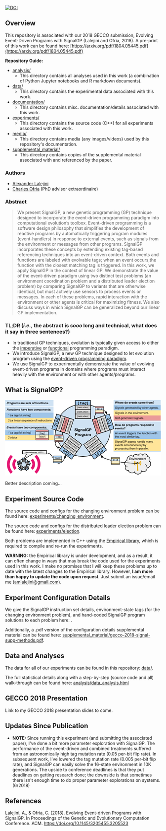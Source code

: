 [![DOI](https://zenodo.org/badge/128267891.svg)](https://zenodo.org/badge/latestdoi/128267891)

## Overview
This repository is associated with our 2018 GECCO submission, Evolving Event-Driven Programs with SignalGP (Lalejini and Ofria, 2018).
A pre-print of this work can be found here: [https://arxiv.org/pdf/1804.05445.pdf](https://arxiv.org/pdf/1804.05445.pdf)

**Repository Guide:**
- [analysis/](https://github.com/amlalejini/GECCO-2018-Evolving-Event-driven-Programs-with-SignalGP/tree/master/analysis)
  - This directory contains all analyses used in this work (a combination of Python Jupyter notebooks and R markdown documents). 
- [data/](https://github.com/amlalejini/GECCO-2018-Evolving-Event-driven-Programs-with-SignalGP/tree/master/data)
  - This directory contains the experimental data associated with this work. 
- [documentation/](https://github.com/amlalejini/GECCO-2018-Evolving-Event-driven-Programs-with-SignalGP/tree/master/documentation)
  - This directory contains misc. documentation/details associated with this work.
- [experiments/](https://github.com/amlalejini/GECCO-2018-Evolving-Event-driven-Programs-with-SignalGP/tree/master/experiments)
  - This directory contains the source code (C++) for all experiments associated with this work. 
- [media/](https://github.com/amlalejini/GECCO-2018-Evolving-Event-driven-Programs-with-SignalGP/tree/master/media)
  - This directory contains media (any images/videos) used by this repository's documentation.
- [supplemental_material/](https://github.com/amlalejini/GECCO-2018-Evolving-Event-driven-Programs-with-SignalGP/tree/master/supplemental_material)
  - This directory contains copies of the supplemental material associated with and referenced by the paper. 

### Authors
- [Alexander Lalejini](http://lalejini.com)
- [Charles Ofria](http://ofria.com) (PhD advisor extraordinaire)

### Abstract
> We present SignalGP, a new genetic programming (GP) technique designed to incorporate the event-driven programming paradigm into computational evolution’s toolbox. Event-driven programming is a software design philosophy that simplifies the development of reactive programs by automatically triggering program modules (event-handlers) in response to external events, such as signals from the environment or messages from other programs. SignalGP incorporates these concepts by extending existing tag-based referencing techniques into an event-driven context. Both events and functions are labeled with evolvable tags; when an event occurs,the function with the closest matching tag is triggered. In this work, we apply SignalGP in the context of linear GP. We demonstrate the value of the event-driven paradigm using two distinct test problems (an environment coordination problem and a distributed leader election problem) by comparing SignalGP to variants that are otherwise identical, but must actively use sensors to process events or messages. In each of these problems, rapid interaction with the environment or other agents is critical for maximizing fitness. We also discuss ways in which SignalGP can be generalized beyond our linear GP implementation. 

### TL;DR (_i.e._, the abstract is _sooo_ long and technical, what does it say in three sentences?)
- In traditional GP techniques, evolution is typically given access to either the [imperative](https://en.wikipedia.org/wiki/Imperative_programming) or [functional](https://en.wikipedia.org/wiki/Functional_programming) programming paradigm. 
- We introduce SignalGP, a new GP technique designed to let evolution program using the [event-driven programming paradigm](https://en.wikipedia.org/wiki/Event-driven_programming).
- We use SignalGP to experimentally demonstrate the value of evolving event-driven programs in domains where programs must interact heavily with the environment or with other agents/programs. 

## What is SignalGP? 
![SignalGP Cartoon](./media/sgp-cartoon.png)

Better description coming...

## Experiment Source Code
The source code and configs for the changing environment problem can be found here: [experiments/changing_environment](https://github.com/amlalejini/GECCO-2018-Evolving-Event-driven-Programs-with-SignalGP/tree/master/experiments/changing_environment).

The source code and configs for the distributed leader election problem can be found here: [experiments/election](https://github.com/amlalejini/GECCO-2018-Evolving-Event-driven-Programs-with-SignalGP/tree/master/experiments/election).

Both problems are implemented in C++ using the [Empirical library](https://github.com/devosoft/Empirical), which is required to compile and re-run the experiments. 

**WARNING:** the Empirical library is under development, and as a result, it can often change in ways that may break the code used for the experiments used in this work. I make no promises that I will keep these problems up to date with the latest changes to the Empirical library. However, **I am more than happy to update the code upon request**. Just submit an issue/email me (amlalejini@gmail.com). 

## Experiment Configuration Details
We give the SignalGP instruction set details, environment-state tags (for the changing environment problem), and hand-coded SignalGP program solutions to each problem here: [](). 

Additionally, a .pdf version of the configuration details supplemental material can be found here: [supplemental_material/gecco-2018-signal-supp-methods.pdf](http://lalejini.com/GECCO-2018-Evolving-Event-driven-Programs-with-SignalGP/supplemental_material/gecco-2018-signal-supp-methods.pdf).

## Data and Analyses
The data for all of our experiments can be found in this repository: [data/](https://github.com/amlalejini/GECCO-2018-Evolving-Event-driven-Programs-with-SignalGP/tree/master/data).

The full statistical details along with a step-by-step (source code and all) walk-through can be found here: [analysis/data_analysis.html](http://lalejini.com/GECCO-2018-Evolving-Event-driven-Programs-with-SignalGP/analysis/data_analysis.html)

## GECCO 2018 Presentation
Link to my GECCO 2018 presentation slides to come. 

## Updates Since Publication
- **NOTE:** Since running this experiment (and submitting the associated paper), I've done a bit more parameter exploration with SignalGP. The performance of the event-driven and combined treatments suffered from an astronomically high tag mutation rate (0.05 per-bit flip rate). In subsequent work, I've lowered the tag mutation rate (0.005 per-bit flip rate), and SignalGP can easily solve the 16-state environment in 10K generations. The upside to conference deadlines is that they put deadlines on getting research done; the downside is that sometimes there isn't enough time to do proper parameter explorations on systems. (6/2018)

## References
Lalejini, A., & Ofria, C. (2018). Evolving Event-driven Programs with SignalGP. In Proceedings of the Genetic and Evolutionary Computation Conference. ACM. https://doi.org/10.1145/3205455.3205523